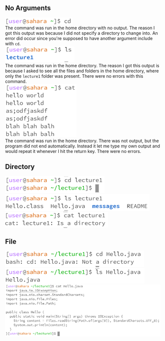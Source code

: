 ## No Arguments
![Image](cd_no_arg.jpg)\
The command was run in the home directory with no output. The reason I got this output was because I did not specify a directory to change into. An error did occur since you're supposed to have another argument include with `cd`.\
![Image](ls_no_arg.jpg)\
The command was run in the home directory. The reason I got this output is because I asked to see all the files and folders in the home directory, where only the `lecture1` folder was present. There were no errors with this command.\
![Image](cat_no_arg2.jpg)\
The command was run in the home directory. There was not output, but the program did not end automatically. Instead it let me type my own output and would repeat it whenever I hit the return key. There were no errors.
## Directory
![Image](cd_directory.jpg)\
![Image](ls_directory.jpg)\
![Image](cat_directory.jpg)
## File
![Image](cd_file.jpg)\
![Image](ls_file.jpg)\
![Image](cat_file.jpg)
